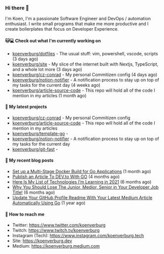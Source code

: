 ### Hi there 👋

I'm Koen, I'm a passionate Software Engineer and DevOps / automation enthusiast. I write small programs that make me more productive and I create boilerplates that focus on Developer Experience.

#### 🐱💻  Check out what I'm currently working on

- [koenverburg/dotfiles](https://github.com/koenverburg/dotfiles) - The usual stuff: vim, powershell, vscode, scripts (3 days ago)
- [koenverburg/site](https://github.com/koenverburg/site) - My slice of the internet built with Nextjs, TypeScript, and a whole lot more (3 days ago)
- [koenverburg/cz-conrad](https://github.com/koenverburg/cz-conrad) - My personal Commitizen config (4 days ago)
- [koenverburg/notion-notifier](https://github.com/koenverburg/notion-notifier) - A notification process to stay up on top of my tasks for the current day (4 weeks ago)
- [koenverburg/article-source-code](https://github.com/koenverburg/article-source-code) - This repo will hold all of the code I mention in my articles (1 month ago)

#### 👀 My latest projects

- [koenverburg/cz-conrad](https://github.com/koenverburg/cz-conrad) - My personal Commitizen config
- [koenverburg/article-source-code](https://github.com/koenverburg/article-source-code) - This repo will hold all of the code I mention in my articles
- [koenverburg/template-go](https://github.com/koenverburg/template-go) - 
- [koenverburg/notion-notifier](https://github.com/koenverburg/notion-notifier) - A notification process to stay up on top of my tasks for the current day
- [koenverburg/git-fast](https://github.com/koenverburg/git-fast) - 

#### 📜 My recent blog posts

- [Set up a Multi-Stage Docker Build for Go Applications](https://medium.com/codex/set-up-a-multi-stage-docker-build-for-go-applications-a37113791b4f?source=rss-405b29f48feb------2) (1 month ago)
- [Publish an Article To DEV.to With GO](https://koenverburg.medium.com/publish-an-article-to-dev-to-with-go-48f5f8a64aa6?source=rss-405b29f48feb------2) (4 months ago)
- [Here Is My List of Technologies I’m Learning in 2021](https://medium.com/codex/here-is-my-list-of-technologies-im-learning-in-2021-e1aa6041ceac?source=rss-405b29f48feb------2) (6 months ago)
- [Why You Should Lose The Junior, Medior, Senior in Your Developer Job Title!](https://koenverburg.medium.com/why-you-should-lose-the-junior-medior-senior-in-your-developer-job-title-ff522b4ceee4?source=rss-405b29f48feb------2) (6 months ago)
- [Update Your GitHub Profile Readme With Your Latest Medium Article Automatically Using Go](https://betterprogramming.pub/update-your-github-profile-readme-with-you-latest-medium-article-automatically-using-go-e6d303109164?source=rss-405b29f48feb------2) (1 year ago)

#### 📨 How to reach me

- Twitter: https://www.twitter.com/koenverburg
- Twitch: https://www.twitch.tv/koenverburg
- Instagram (Tech): https://www.instagram.com/koenverburg.tech
- Site: https://koenverburg.dev
- Medium: https://koenverburg.medium.com
